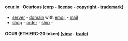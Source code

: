 
#### ocur.io · Ocurious ([corp](https://ccfs.sos.wa.gov/#/Dashboard) - [license](https://secure.dor.wa.gov/) - [copyright](https://eco.copyright.gov) - [trademark](https://www.uspto.gov/))

- [server](https://linode.com) - [domain](https://domains.google.com) with [emoji](name.com) - [mail](titan)
- [shop](https://opensea.io/ocurio) - [order](https://stripe.com/) - [ship](https://www.usps.com/business/web-tools-apis/documentation-updates.htm) -

#### OCUR (ETH ERC-20 token) ([view](https://etherscan.io/token/0x36950b34fE79C4AE047c646D2800e91a198b70fB) - [trade](https://app.uniswap.org/#/pool/103894))
